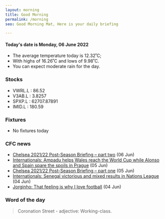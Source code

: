 ```yaml
---
layout: morning
title: Good Morning
permalink: /morning
seo: Good Morning Mat, Here is your daily briefing

---
```


<!-- weather_marker starts -->
#### Today's date is Monday, 06 June 2022

- The average temperature today is 12.32˚C;
- With highs of 16.26˚C and lows of 9.98˚C.
- You can expect moderate rain for the day.

<!-- weather_marker ends -->

### Stocks

<!-- stocks_marker starts -->

- VWRL.L : 86.52
- V3AB.L : 3.8257
- SPXP.L : 62707.87891
- IMID.L : 180.59

<!-- stocks_marker ends -->

### Fixtures

<!-- sports_marker starts -->

- No fixtures today
<!-- sports_marker ends -->

### CFC news

<!-- cfc_marker starts -->
- [Chelsea 2021/22 Post-Season Briefing – part two](https://www.chelseafc.com/en/news/2022/06/06/chelsea-2021-22-post-season-briefing---part-two) (06 Jun)
- [Internationals: Ampadu helps Wales reach the World Cup while Alonso and Spain spare the spoils in Prague](https://www.chelseafc.com/en/news/2022/06/05/ampadu-helps-wales-reach-the-world-cup-) (05 Jun)
- [Chelsea 2021/22 Post-Season Briefing – part one](https://www.chelseafc.com/en/news/2022/06/05/chelsea-2021-22-post-season-briefing---part-one-) (05 Jun)
- [Internationals: Senegal victorious and mixed results in Nations League](https://www.chelseafc.com/en/news/2022/06/04/internationals--mendy--werner--havertz--mount--james) (04 Jun)
- [Jorginho: That feeling is why I love football](https://www.chelseafc.com/en/news/2022/06/04/jorginho--that-feeling-is-why-i-love-football) (04 Jun)

<!-- cfc_marker ends -->

### Word of the day
<!-- word_marker starts -->

 > Coronation Street - adjective: Working-class.

<!-- word_marker ends -->
